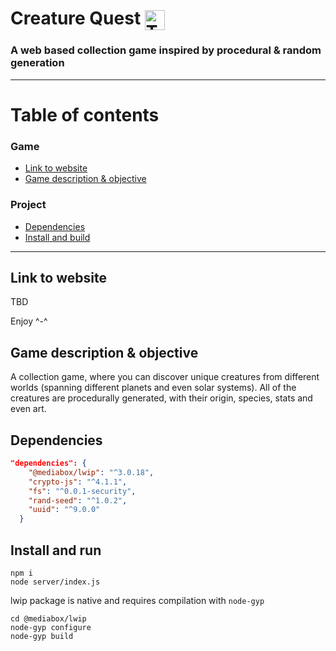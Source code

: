 # Creature Quest <img src="public/assets/icons/creature-quest.svg" alt="The Creature Quest logo" width=32 style="vertical-align:middle">

### A web based collection game inspired by procedural &amp; random generation

---

# Table of contents
  ### Game
  - [Link to website](#link-to-website)
  - [Game description & objective](#game-description--objective)
  ### Project
  - [Dependencies](#dependencies)
  - [Install and build](#install-and-build)
---

## Link to website
<!-- #### TBD -->
 TBD
 
 Enjoy ^-^


## Game description & objective
 A collection game, where you can discover unique creatures from different worlds (spanning different planets and even solar systems). All of the creatures are procedurally generated, with their origin, species, stats and even art.
 

## Dependencies
```json
"dependencies": {
    "@mediabox/lwip": "^3.0.18",
    "crypto-js": "^4.1.1",
    "fs": "^0.0.1-security",
    "rand-seed": "^1.0.2",
    "uuid": "^9.0.0"
  }
```

## Install and run

```
npm i
node server/index.js
```

lwip package is native and requires compilation with `node-gyp`
```
cd @mediabox/lwip
node-gyp configure
node-gyp build
```


